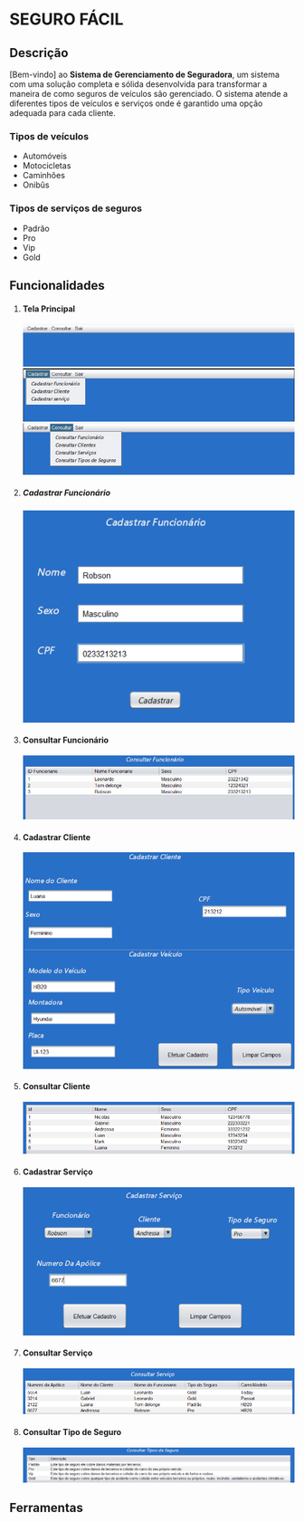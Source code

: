 # SEGURO FÁCIL
## Descrição
[Bem-vindo] ao **Sistema de Gerenciamento de Seguradora**, um sistema com uma solução completa e sólida desenvolvida para transformar a maneira de como seguros de veículos são gerenciado. 
O sistema atende a diferentes tipos de veículos e serviços onde é garantido uma opção adequada para cada cliente.
### Tipos de veículos 
- Automóveis
- Motocicletas
- Caminhões
- Onibûs
### Tipos de serviços de seguros
- Padrão
- Pro
- Vip
- Gold
  
## Funcionalidades
1. #### Tela Principal

    ![img tela.principal](/Screenshots/tela.principal.png)
    ![img cadastrar](/Screenshots/cadastrar.png)
    ![img consultar](/Screenshots/consultar.png)

2. ##### Cadastrar Funcionário

    ![img cadastrar.funcionario](/Screenshots/cadastrar.funcionario.png)

3. #### Consultar Funcionário

    ![img consultar.funcionario](/Screenshots/consultar.funcionario.png)

4. #### Cadastrar Cliente

    ![img cadastrar.cliente](/Screenshots/cadastrar.cliente.png)

5. #### Consultar Cliente

    ![img consultar.cliente](/Screenshots/consultar.cliente.png)

6. #### Cadastrar Serviço

    ![img cadastrar.servico](/Screenshots/cadastrar.servico.png)

7. #### Consultar Serviço

    ![img consultar.servico](/Screenshots/consultar.servico.png)

8. #### Consultar Tipo de Seguro

    ![img consultar.tipo.servico](/Screenshots/consultar.tipo.seguro.png)

## Ferramentas
    

   
    
    
 
 
